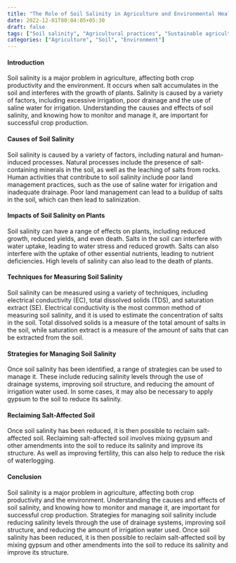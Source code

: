 ```yaml
---
title: "The Role of Soil Salinity in Agriculture and Environmental Health"
date: 2022-12-01T00:04:05+05:30
draft: false
tags: ["Soil salinity", "Agricultural practices", "Sustainable agriculture", "Soil health", "Soil testing"]
categories: ["Agriculture", "Soil", "Environment"]
---
```

#### Introduction

Soil salinity is a major problem in agriculture, affecting both crop productivity and the environment. It occurs when salt accumulates in the soil and interferes with the growth of plants. Salinity is caused by a variety of factors, including excessive irrigation, poor drainage and the use of saline water for irrigation. Understanding the causes and effects of soil salinity, and knowing how to monitor and manage it, are important for successful crop production.

#### Causes of Soil Salinity

Soil salinity is caused by a variety of factors, including natural and human-induced processes. Natural processes include the presence of salt-containing minerals in the soil, as well as the leaching of salts from rocks. Human activities that contribute to soil salinity include poor land management practices, such as the use of saline water for irrigation and inadequate drainage. Poor land management can lead to a buildup of salts in the soil, which can then lead to salinization.

#### Impacts of Soil Salinity on Plants

Soil salinity can have a range of effects on plants, including reduced growth, reduced yields, and even death. Salts in the soil can interfere with water uptake, leading to water stress and reduced growth. Salts can also interfere with the uptake of other essential nutrients, leading to nutrient deficiencies. High levels of salinity can also lead to the death of plants.

#### Techniques for Measuring Soil Salinity

Soil salinity can be measured using a variety of techniques, including electrical conductivity (EC), total dissolved solids (TDS), and saturation extract (SE). Electrical conductivity is the most common method of measuring soil salinity, and it is used to estimate the concentration of salts in the soil. Total dissolved solids is a measure of the total amount of salts in the soil, while saturation extract is a measure of the amount of salts that can be extracted from the soil.

#### Strategies for Managing Soil Salinity

Once soil salinity has been identified, a range of strategies can be used to manage it. These include reducing salinity levels through the use of drainage systems, improving soil structure, and reducing the amount of irrigation water used. In some cases, it may also be necessary to apply gypsum to the soil to reduce its salinity.

#### Reclaiming Salt-Affected Soil

Once soil salinity has been reduced, it is then possible to reclaim salt-affected soil. Reclaiming salt-affected soil involves mixing gypsum and other amendments into the soil to reduce its salinity and improve its structure. As well as improving fertility, this can also help to reduce the risk of waterlogging.

#### Conclusion

Soil salinity is a major problem in agriculture, affecting both crop productivity and the environment. Understanding the causes and effects of soil salinity, and knowing how to monitor and manage it, are important for successful crop production. Strategies for managing soil salinity include reducing salinity levels through the use of drainage systems, improving soil structure, and reducing the amount of irrigation water used. Once soil salinity has been reduced, it is then possible to reclaim salt-affected soil by mixing gypsum and other amendments into the soil to reduce its salinity and improve its structure.